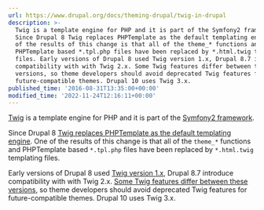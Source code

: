 ```yaml
---
url: https://www.drupal.org/docs/theming-drupal/twig-in-drupal
description: >-
  Twig is a template engine for PHP and it is part of the Symfony2 framework.
  Since Drupal 8 Twig replaces PHPTemplate as the default templating engine. One
  of the results of this change is that all of the theme_* functions and
  PHPTemplate based *.tpl.php files have been replaced by *.html.twig templating
  files. Early versions of Drupal 8 used Twig version 1.x, Drupal 8.7 introduce
  compatibility with with Twig 2.x. Some Twig features differ between these
  versions, so theme developers should avoid deprecated Twig features for
  future-compatible themes. Drupal 10 uses Twig 3.x.
published_time: '2016-08-31T13:35:00+00:00'
modified_time: '2022-11-24T12:16:11+00:00'
---
```

[Twig](https://twig.symfony.com/doc/2.x/) is a template engine for PHP and it is part of the [Symfony2 framework](http://symfony.com/).

Since Drupal 8 [Twig replaces PHPTemplate as the default templating engine](/node/1831138). One of the results of this change is that all of the `theme_*` functions and PHPTemplate based `*.tpl.php` files have been replaced by `*.html.twig` templating files.

Early versions of Drupal 8 used [Twig version 1.x](https://twig.symfony.com/doc/1.x/), Drupal 8.7 introduce compatibility with with Twig 2.x. [Some Twig features differ between these versions](https://twig.symfony.com/doc/1.x/deprecated.html), so theme developers should avoid deprecated Twig features for future-compatible themes. Drupal 10 uses Twig 3.x.